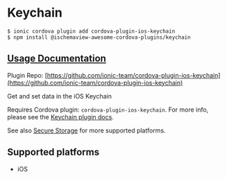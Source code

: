 # Keychain

```text
$ ionic cordova plugin add cordova-plugin-ios-keychain
$ npm install @ischemaview-awesome-cordova-plugins/keychain
```

## [Usage Documentation](https://danielsogl.gitbook.io/awesome-cordova-plugins/plugins/keychain/)

Plugin Repo: [https://github.com/ionic-team/cordova-plugin-ios-keychain](https://github.com/ionic-team/cordova-plugin-ios-keychain)

Get and set data in the iOS Keychain

Requires Cordova plugin: `cordova-plugin-ios-keychain`. For more info, please see the [Keychain plugin docs](https://github.com/ionic-team/cordova-plugin-ios-keychain).

See also [Secure Storage](https://ionicframework.com/docs/native/secure-storage/) for more supported platforms.

## Supported platforms

* iOS

